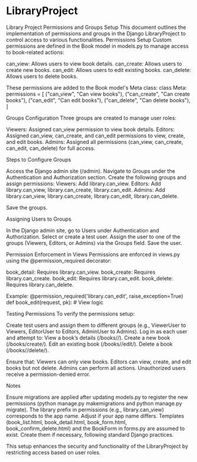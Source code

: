# LibraryProject

Library Project Permissions and Groups Setup
This document outlines the implementation of permissions and groups in the Django LibraryProject to control access to various functionalities.
Permissions Setup
Custom permissions are defined in the Book model in models.py to manage access to book-related actions:

can_view: Allows users to view book details.
can_create: Allows users to create new books.
can_edit: Allows users to edit existing books.
can_delete: Allows users to delete books.

These permissions are added to the Book model's Meta class:
class Meta:
    permissions = [
        ("can_view", "Can view books"),
        ("can_create", "Can create books"),
        ("can_edit", "Can edit books"),
        ("can_delete", "Can delete books"),
    ]

Groups Configuration
Three groups are created to manage user roles:

Viewers: Assigned can_view permission to view book details.
Editors: Assigned can_view, can_create, and can_edit permissions to view, create, and edit books.
Admins: Assigned all permissions (can_view, can_create, can_edit, can_delete) for full access.

Steps to Configure Groups

Access the Django admin site (/admin).
Navigate to Groups under the Authentication and Authorization section.
Create the following groups and assign permissions:
Viewers: Add library.can_view.
Editors: Add library.can_view, library.can_create, library.can_edit.
Admins: Add library.can_view, library.can_create, library.can_edit, library.can_delete.


Save the groups.

Assigning Users to Groups

In the Django admin site, go to Users under Authentication and Authorization.
Select or create a test user.
Assign the user to one of the groups (Viewers, Editors, or Admins) via the Groups field.
Save the user.

Permission Enforcement in Views
Permissions are enforced in views.py using the @permission_required decorator:

book_detail: Requires library.can_view.
book_create: Requires library.can_create.
book_edit: Requires library.can_edit.
book_delete: Requires library.can_delete.

Example:
@permission_required('library.can_edit', raise_exception=True)
def book_edit(request, pk):
    # View logic

Testing Permissions
To verify the permissions setup:

Create test users and assign them to different groups (e.g., ViewerUser to Viewers, EditorUser to Editors, AdminUser to Admins).
Log in as each user and attempt to:
View a book’s details (/books/<pk>/).
Create a new book (/books/create/).
Edit an existing book (/books/<pk>/edit/).
Delete a book (/books/<pk>/delete/).


Ensure that:
Viewers can only view books.
Editors can view, create, and edit books but not delete.
Admins can perform all actions.
Unauthorized users receive a permission-denied error.



Notes

Ensure migrations are applied after updating models.py to register the new permissions (python manage.py makemigrations and python manage.py migrate).
The library prefix in permissions (e.g., library.can_view) corresponds to the app name. Adjust if your app name differs.
Templates (book_list.html, book_detail.html, book_form.html, book_confirm_delete.html) and the BookForm in forms.py are assumed to exist. Create them if necessary, following standard Django practices.

This setup enhances the security and functionality of the LibraryProject by restricting access based on user roles.